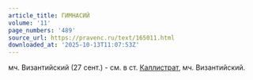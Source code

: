 ```yaml
---
article_title: ГИМНАСИЙ
volume: '11'
page_numbers: '489'
source_url: https://pravenc.ru/text/165011.html
downloaded_at: '2025-10-13T11:07:53Z'
---
```


мч. Византийский (27 сент.) - см. в ст. [Каллистрат](https://pravenc.ru/text/Каллистрат.html), мч. Византийский.
